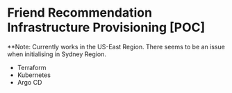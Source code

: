 

# Friend Recommendation Infrastructure Provisioning [POC]
**Note: Currently works in the US-East Region. There seems to be an issue when initialising in Sydney Region.

- Terraform 
- Kubernetes 
- Argo CD

